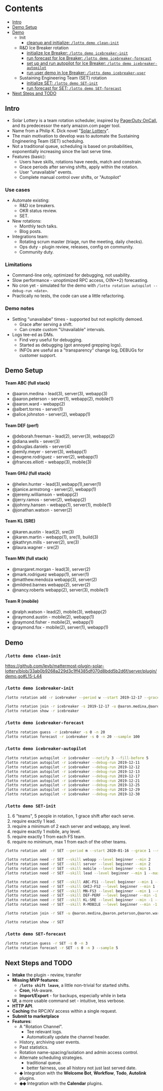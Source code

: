 # Contents
- [Intro](#intro)
- [Demo Setup](#demo-setup)
- [Demo](#demo)
    - Init
        - [cleanup and initialize: `/lotto demo clean-init`](#lotto-demo-clean-init)
    - R&D Ice Breaker rotation
        - [initialize Ice Breaker: `/lotto demo icebreaker-init`](#lotto-demo-icebreaker-init)
        - [run forecast for Ice Breaker: `/lotto demo icebreaker-forecast`](#lotto-demo-icebreaker-forecast)
        - [set up and run autopilot for Ice Breaker: `/lotto demo icebreaker-autopilot`](#lotto-demo-icebreaker-autopilot)
        - [run user demo in Ice Breaker: `/lotto demo icebreaker-user`](#lotto-demo-icebreaker-user)
    - Sustaining Engineering Team (SET) rotation
        - [initialize SET: `/lotto demo SET-init`](#lotto-demo-set-init)
        - [run forecast for SET: `/lotto demo SET-forecast`](#lotto-demo-set-forecast)
- [Next Steps and TODO](#next-steps-and-todo)

## Intro

- Solar Lottery is a team rotation scheduler, inspired by [PagerDuty OnCall](https://www.pagerduty.com/platform/on-call-management/), and its predecessor the early amazon.com pager tool.
- Name from a Philip K. Dick novel "[Solar Lottery](https://en.wikipedia.org/wiki/Solar_Lottery)".
- The main motivation to develop was to automate the Sustaining Engineering Team (SET) schedulng.
- Not a traditional queue, scheduling is based on probabilities, exponentially increasing since the last serve time.
- Features (basic):
    - Users have skills, rotations have needs, match and constrain.
    - Grace periods after serving shifts, apply within the rotation.
    - User "unavailable" events.
    - Complete manual control over shifts, or "Autopilot"

### Use cases

- Automate existing:
    - R&D ice breakers.
    - OKR status review.
    - SET.
- New rotations:
    - Monthly tech talks.
    - Blog posts.
- Integrations team:
    - Rotating scrum master (triage, run the meeting, daily checks).
    - Ops duty - plugin review, releases, config on community.
    - Community duty.

### Limitations 

- Command-line only, optimized for debugging, not usability.
- Slow performance - unoptimized RPC access, O(N**2) forecasting.
- No cron yet - simulated for the demo with `/lotto rotation autopilot --debug-run <date>`.
- Practically no tests, the code can use a little refactoring.

### Demo notes

- Setting "unavailabe" times - supported but not explicitly demoed.
    - Grace after serving a shift.
    - Can create custom "Unavailable" intervals.
- Logs tee-ed as DMs.
    - Find very useful for debugging.
    - Started as debugging (got annoyed grepping logs).
    - INFOs are useful as a "transparency" change log, DEBUGs for customer support.

## Demo Setup

#### Team ABC (full stack)
- @aaron.medina - lead(3), server(3), webapp(3)
- @aaron.peterson - server(1), webapp(2), mobile(1)
- @aaron.ward - webapp(2)
- @albert.torres - server(1)
- @alice.johnston - server(2), webapp(1)

#### Team DEF (perf)
- @deborah.freeman - lead(2), server(3), webapp(2)
- @diana.wells - sever(3)
- @douglas.daniels - server(4)
- @emily.meyer - server(3), webapp(1)
- @eugene.rodriguez - server(2), webapp(1)
- @frances.elliott - webapp(3), mobile(3)

#### Team GHIJ (full stack)
- @helen.hunter - lead(3),webapp(1),server(1)
- @janice.armstrong - server(2), webapp(1)
- @jeremy.williamson - webapp(2)
- @jerry.ramos - server(2), webapp(2)
- @johnny.hansen - webapp(1), server(1), mobile(1)
- @jonathan.watson - server(2)

#### Team KL (SRE)
- @karen.austin - lead(2), sre(3)
- @karen.martin - webapp(1), sre(1), build(3)
- @kathryn.mills - server(2), sre(3)
- @laura.wagner - sre(2)

#### Team MN (full stack)
- @margaret.morgan - lead(3), server(2)
- @mark.rodriguez webapp(1), server(1)
- @matthew.mendoza webapp(3), server(2)
- @mildred.barnes webapp(2), server(2)
- @nancy.roberts webapp(2), server(3), mobile(1)

#### Team R (mobile)
- @ralph.watson - lead(2), mobile(3), webapp(2)
- @raymond.austin - mobile(2), webapp(1)
- @raymond.fisher - mobile(2), webapp(1)
- @raymond.fox - mobile(2), server(1), webapp(1)

## Demo

### `/lotto demo clean-init`

https://github.com/levb/mattermost-plugin-solar-lottery/blob/33ab0b9268a229d3c1ff4385df070d8bdd5b2d6f/server/plugin/demo.go#L15-L44

### `/lotto demo icebreaker-init`

```sh
/lotto rotation add -r icebreaker --period w --start 2019-12-17 --grace 3 --size 2

/lotto rotation join -r icebreaker -s 2019-12-17 -u @aaron.medina,@aaron.peterson,@aaron.ward,@albert.torres,@alice.johnston,@deborah.freeman,@diana.wells,@douglas.daniels,@emily.meyer,@eugene.rodriguez,@frances.elliott,@helen.hunter,@janice.armstrong,@jeremy.williamson,@jerry.ramos,@johnny.hansen,@jonathan.watson,@karen.austin,@karen.martin,@kathryn.mills,@laura.wagner,@margaret.morgan,@mark.rodriguez,@matthew.mendoza,@mildred.barnes,@nancy.roberts,@ralph.watson,@raymond.austin,@raymond.fisher,@raymond.fox
/lotto rotation show -r icebreaker
```

### `/lotto demo icebreaker-forecast`

```sh
/lotto rotation guess -r icebreaker -s 0 -n 20
/lotto rotation forecast -r icebreaker -s 0 -n 20 --sample 100
```

### `/lotto demo icebreaker-autopilot`

```sh
/lotto rotation autopilot -r icebreaker --notify 3 --fill-before 5
/lotto rotation autopilot -r icebreaker --debug-run 2019-12-11
/lotto rotation autopilot -r icebreaker --debug-run 2019-12-12
/lotto rotation autopilot -r icebreaker --debug-run 2019-12-13
/lotto rotation autopilot -r icebreaker --debug-run 2019-12-17
/lotto rotation autopilot -r icebreaker --debug-run 2019-12-21
/lotto rotation autopilot -r icebreaker --debug-run 2019-12-25
/lotto rotation autopilot -r icebreaker --debug-run 2019-12-29
/lotto rotation autopilot -r icebreaker --debug-run 2019-12-30
```

### `/lotto demo SET-init`

1. 6 "teams", 5 people in rotation, 1 grace shift after each serve.
2. require exactly 1 lead.
3. require a minimum of 2 each server and webapp, any level.
4. require exactly 1 mobile, any level.
5. require exactly 1 from each FS team.
6. require no minimum, max 1 from each of the other teams.

```sh
/lotto rotation add  -r SET --period m --start 2020-01-16 --grace 1 --size 5

/lotto rotation need -r SET --skill webapp --level beginner --min 2
/lotto rotation need -r SET --skill server --level beginner --min 2
/lotto rotation need -r SET --skill mobile --level beginner --min 1
/lotto rotation need -r SET --skill lead --level beginner --min 1 --max 1

/lotto rotation need -r SET --skill ABC-FS1 --level beginner --min 1 --max 1
/lotto rotation need -r SET --skill GHIJ-FS2 --level beginner --min 1 --max 1
/lotto rotation need -r SET --skill MN-FS3 --level beginner --min 1 --max 1
/lotto rotation need -r SET --skill DEF-PERF --level beginner --min -1 --max 1
/lotto rotation need -r SET --skill KL-SRE --level beginner --min -1 --max 1
/lotto rotation need -r SET --skill R-MOBILE --level beginner --min -1 --max 1

/lotto rotation join -r SET -u @aaron.medina,@aaron.peterson,@aaron.ward,@albert.torres,@alice.johnston,@deborah.freeman,@diana.wells,@douglas.daniels,@emily.meyer,@eugene.rodriguez,@frances.elliott,@helen.hunter,@janice.armstrong,@jeremy.williamson,@jerry.ramos,@johnny.hansen,@jonathan.watson,@karen.austin,@karen.martin,@kathryn.mills,@laura.wagner,@margaret.morgan,@mark.rodriguez,@matthew.mendoza,@mildred.barnes,@nancy.roberts,@ralph.watson,@raymond.austin,@raymond.fisher,@raymond.fox

/lotto rotation show -r SET

```

### `/lotto demo SET-forecast`

```sh
/lotto rotation guess -r SET -s 0 -n 3
/lotto rotation forecast -r SET -s 0 -n 3 --sample 5
```

## Next Steps and TODO
- **Intake** the plugin - review, transfer
- **Missing MVP features**:
    - **`/lotto shift leave`**, a little non-trivial for started shifts.
    - **Cron**, HA-aware.
    - **Import/Export** - for backups, especially while in beta
- **UI**, a more usable command set - intuitive, less verbose.
- **HTTP API**.
- **Caching** the RPC/KV access within a single request.
- **Submit to marketplace**
- **Features**:
    - A "Rotation Channel".
        - Tee relevant logs.
        - Automatically update the channel header.
    - History, archiving user events.
    - Past statistics.
    - Rotation name-spacing/isolation and admin access control.
    - Alternate scheduling strategies.
        - traditional queue.
        - better fairness, use all history not just last served date.
    - **◈** Integration with the **Welcome Bot**, **Workflow**, **Todo**, **Autolink** plugins.
    - **◈◈** Integration with the **Calendar** plugins.
